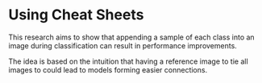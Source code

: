 # Using Cheat Sheets

This research aims to show that appending a sample of each class into an image during classification can result in performance improvements.

The idea is based on the intuition that having a reference image to tie all images to could lead to models forming easier connections.